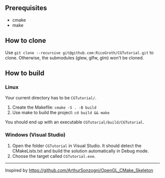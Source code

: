 ## Prerequisites
- cmake
- make

## How to clone
Use `git clone --recursive git@github.com:RicoGroth/CGTutorial.git` to clone. Otherwise, the submodules (glew, glfw, glm) won't be cloned.

## How to build
### Linux
Your current directory has to be `CGTutorial/`.  
1. Create the Makefile: `cmake -S . -B build`
2. Use make to build the project: `cd build && make`

You should end up with an executable `CGTutorial/build/CGTutorial`.

### Windows (Visual Studio)
1. Open the folder `CGTutorial` in Visual Studio. It should detect the CMakeLists.txt and build the solution automatically in Debug mode.
2. Choose the target called `CGTutorial.exe`.
---
Inspired by https://github.com/ArthurSonzogni/OpenGL_CMake_Skeleton
